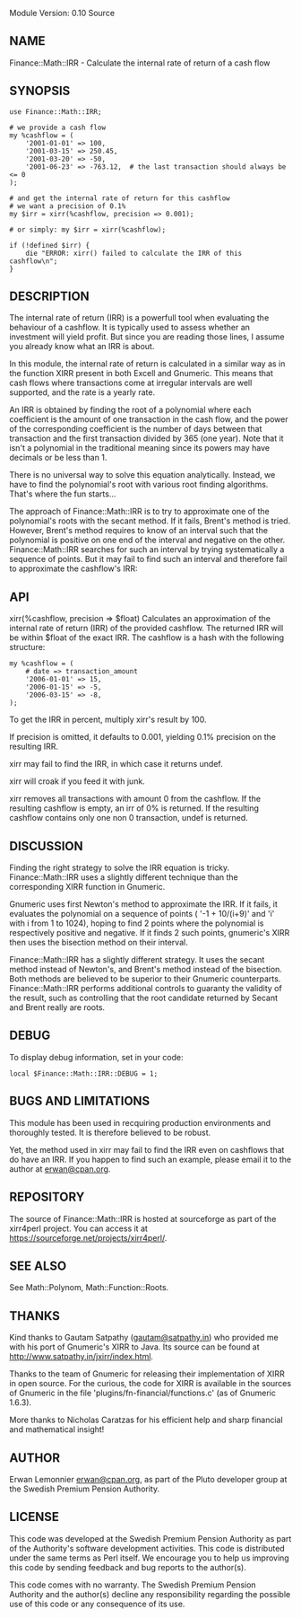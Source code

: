 Module Version: 0.10   Source 

## NAME

Finance::Math::IRR - Calculate the internal rate of return of a cash flow

## SYNOPSIS

    use Finance::Math::IRR;

    # we provide a cash flow
    my %cashflow = (
        '2001-01-01' => 100,
        '2001-03-15' => 250.45,
        '2001-03-20' => -50,
        '2001-06-23' => -763.12,  # the last transaction should always be <= 0
    );

    # and get the internal rate of return for this cashflow
    # we want a precision of 0.1%
    my $irr = xirr(%cashflow, precision => 0.001);

    # or simply: my $irr = xirr(%cashflow);

    if (!defined $irr) {
        die "ERROR: xirr() failed to calculate the IRR of this cashflow\n";
    }
    
## DESCRIPTION

The internal rate of return (IRR) is a powerfull tool when evaluating the behaviour of a cashflow. It is typically used to assess whether an investment will yield profit. But since you are reading those lines, I assume you already know what an IRR is about.

In this module, the internal rate of return is calculated in a similar way as in the function XIRR present in both Excell and Gnumeric. This means that cash flows where transactions come at irregular intervals are well supported, and the rate is a yearly rate.

An IRR is obtained by finding the root of a polynomial where each coefficient is the amount of one transaction in the cash flow, and the power of the corresponding coefficient is the number of days between that transaction and the first transaction divided by 365 (one year). Note that it isn't a polynomial in the traditional meaning since its powers may have decimals or be less than 1.

There is no universal way to solve this equation analytically. Instead, we have to find the polynomial's root with various root finding algorithms. That's where the fun starts...

The approach of Finance::Math::IRR is to try to approximate one of the polynomial's roots with the secant method. If it fails, Brent's method is tried. However, Brent's method requires to know of an interval such that the polynomial is positive on one end of the interval and negative on the other. Finance::Math::IRR searches for such an interval by trying systematically a sequence of points. But it may fail to find such an interval and therefore fail to approximate the cashflow's IRR:

## API

xirr(%cashflow, precision => $float)
Calculates an approximation of the internal rate of return (IRR) of the provided cashflow. The returned IRR will be within $float of the exact IRR. The cashflow is a hash with the following structure:

    my %cashflow = (
        # date => transaction_amount
        '2006-01-01' => 15,
        '2006-01-15' => -5,
        '2006-03-15' => -8,
    );
To get the IRR in percent, multiply xirr's result by 100.

If precision is omitted, it defaults to 0.001, yielding 0.1% precision on the resulting IRR.

xirr may fail to find the IRR, in which case it returns undef.

xirr will croak if you feed it with junk.

xirr removes all transactions with amount 0 from the cashflow. If the resulting cashflow is empty, an irr of 0% is returned. If the resulting cashflow contains only one non 0 transaction, undef is returned.

## DISCUSSION

Finding the right strategy to solve the IRR equation is tricky. Finance::Math::IRR uses a slightly different technique than the corresponding XIRR function in Gnumeric.

Gnumeric uses first Newton's method to approximate the IRR. If it fails, it evaluates the polynomial on a sequence of points ( '-1 + 10/(i+9)' and 'i' with i from 1 to 1024), hoping to find 2 points where the polynomial is respectively positive and negative. If it finds 2 such points, gnumeric's XIRR then uses the bisection method on their interval.

Finance::Math::IRR has a slightly different strategy. It uses the secant method instead of Newton's, and Brent's method instead of the bisection. Both methods are believed to be superior to their Gnumeric counterparts. Finance::Math::IRR performs additional controls to guaranty the validity of the result, such as controlling that the root candidate returned by Secant and Brent really are roots.

## DEBUG

To display debug information, set in your code:

    local $Finance::Math::IRR::DEBUG = 1;

## BUGS AND LIMITATIONS

This module has been used in recquiring production environments and thoroughly tested. It is therefore believed to be robust.

Yet, the method used in xirr may fail to find the IRR even on cashflows that do have an IRR. If you happen to find such an example, please email it to the author at <erwan@cpan.org>.

## REPOSITORY

The source of Finance::Math::IRR is hosted at sourceforge as part of the xirr4perl project. You can access it at https://sourceforge.net/projects/xirr4perl/.

## SEE ALSO

See Math::Polynom, Math::Function::Roots.

## THANKS

Kind thanks to Gautam Satpathy (gautam@satpathy.in) who provided me with his port of Gnumeric's XIRR to Java. Its source can be found at http://www.satpathy.in/jxirr/index.html.

Thanks to the team of Gnumeric for releasing their implementation of XIRR in open source. For the curious, the code for XIRR is available in the sources of Gnumeric in the file 'plugins/fn-financial/functions.c' (as of Gnumeric 1.6.3).

More thanks to Nicholas Caratzas for his efficient help and sharp financial and mathematical insight!

## AUTHOR

Erwan Lemonnier <erwan@cpan.org>, as part of the Pluto developer group at the Swedish Premium Pension Authority.

## LICENSE

This code was developed at the Swedish Premium Pension Authority as part of the Authority's software development activities. This code is distributed under the same terms as Perl itself. We encourage you to help us improving this code by sending feedback and bug reports to the author(s).

This code comes with no warranty. The Swedish Premium Pension Authority and the author(s) decline any responsibility regarding the possible use of this code or any consequence of its use.
